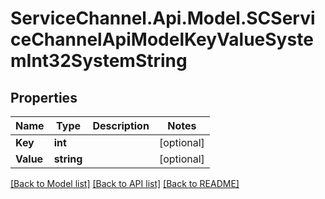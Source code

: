 # ServiceChannel.Api.Model.SCServiceChannelApiModelKeyValueSystemInt32SystemString

## Properties

Name | Type | Description | Notes
------------ | ------------- | ------------- | -------------
**Key** | **int** |  | [optional] 
**Value** | **string** |  | [optional] 

[[Back to Model list]](../README.md#documentation-for-models) [[Back to API list]](../README.md#documentation-for-api-endpoints) [[Back to README]](../README.md)


